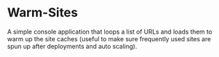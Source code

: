 # Warm-Sites

A simple console application that loops a list of URLs and loads them to warm up the site caches (useful to make sure frequently used sites are spun up after deployments and auto scaling).
